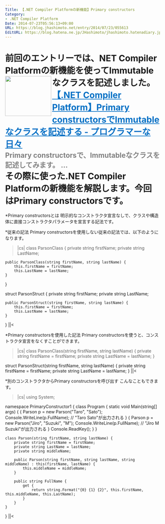 ```yaml
---
Title: 【.NET Compiler Platformの新機能】Primary constructors
Category:
- .NET Compiler Platform
Date: 2014-07-23T05:56:13+09:00
URL: https://blog.jhashimoto.net/entry/2014/07/23/055613
EditURL: https://blog.hatena.ne.jp/JHashimoto/jhashimoto.hatenadiary.jp/atom/entry/12921228815728694268
---
```


前回のエントリーでは、NET Compiler Platformの新機能を使ってImmutableなクラスを記述しました。
<a href="http://jhashimoto.hatenadiary.jp/entry/2014/07/21/101028" target="_blank" rel="nofollow"><img class="alignleft" align="left" border="0" src="http://capture.heartrails.com/150x130/shadow?http://jhashimoto.hatenadiary.jp/entry/2014/07/21/101028" alt="" width="150" height="130" /></a><a style="color:#0070C5;" href="http://jhashimoto.hatenadiary.jp/entry/2014/07/21/101028" target="_blank" rel="nofollow">【.NET Compiler Platform】Primary constructorsでImmutableなクラスを記述する - プログラマーな日々</a><a href="http://b.hatena.ne.jp/entry/http://jhashimoto.hatenadiary.jp/entry/2014/07/21/101028" target="_blank"><img border="0" src="http://b.hatena.ne.jp/entry/image/http://jhashimoto.hatenadiary.jp/entry/2014/07/21/101028" alt="" /></a><br><span style="color: #808080;font-size: 80%;">Primary constructorsで、Immutableなクラスを記述してみます。 ...</span><br style="clear:both;" />
その際に使った.NET Compiler Platformの新機能を解説します。今回はPrimary constructorsです。
====
*Primary constructorsとは
明示的なコンストラクタ宣言なしで、クラスや構造体に直接コンストラクタパラメータを宣言する記法です。

*従来の記法
Primary constructorsを使用しない従来の記法では、以下のようになります。
>|cs|
class ParsonClass {
    private string firstName;
    private string LastName;

    public ParsonClass(string firstName, string lastName) {
        this.firstName = firstName;
        this.LastName = lastName;
    }
}

struct ParsonStruct {
    private string firstName;
    private string LastName;

    public ParsonStruct(string firstName, string lastName) {
        this.firstName = firstName;
        this.LastName = lastName;
    }
}
||<

*Primary constructorsを使用した記法
Primary constructorsを使うと、コンストラクタ宣言をなくすことができます。
>|cs|
class ParsonClass(string firstName, string lastName) {
    private string firstName = firstName;
    private string LastName = lastName;
}

struct ParsonStruct(string firstName, string lastName) {
    private string firstName = firstName;
    private string LastName = lastName;
}
||<

*別のコンストラクタからPrimary constructorsを呼び出す
こんなこともできます。

>|cs|
using System;

namespace PrimaryConstructor1 {
    class Program {
        static void Main(string[] args) {
            {
                Parson p = new Parson("Taro", "Sato");
                Console.WriteLine(p.FullName);  // "Taro  Sato"が出力される
            }
            {
                Parson p = new Parson("Jiro", "Suzuki", "M");
                Console.WriteLine(p.FullName);  // "Jiro M Suzuki"が出力される
            }
            Console.ReadKey();
        }
    }

    class Parson(string firstName, string lastName) {
        private string firstName = firstName;
        private string LastName = lastName;
        private string middleName;

        public Parson(string firstName, string lastName, string middleName) : this(firstName, lastName) {
            this.middleName = middleName;
        }

        public string FullName {
            get {
                return string.Format("{0} {1} {2}", this.firstName, this.middleName, this.LastName);
            }
        }
    }
}
||<
